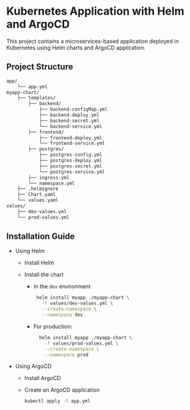 # Kubernetes Application with Helm and ArgoCD

This project contains a microservices-based application deployed in Kubernetes using Helm charts and ArgoCD application.

## Project Structure

```bash
app/
    └── app.yml
myapp-chart/
    ├── templates/
        ├── backend/
            ├── backend-configMap.yml
            ├── backend-deploy.yml
            ├── backend-secret.yml
            └── backend-service.yml
        ├── frontend/
            ├── frontend-deploy.yml
            └── frontend-service.yml
        ├── postgres/
            ├── postgres-config.yml
            ├── postgres-deploy.yml
            ├── postgres-secret.yml
            └── postgres-service.yml
        ├── ingress.yml
        └── namespace.yml
    ├── .helmignore
    ├── Chart.yaml
    └── values.yaml
values/
    ├── dev-values.yml
    └── prod-values.yml
```

## Installation Guide

- Using Helm
  
  - Install Helm
  
  - Install the chart
  
    - In the `dev` environment
    
      ```bash
       helm install myapp ./myapp-chart \
         -f values/dev-values.yml \
         --create-namespace \
         --namespace dev
      ```
    
    - For production:
    
      ```bash
        helm install myapp ./myapp-chart \
          -f values/prod-values.yml \
          --create-namespace \
          --namespace prod
      ```

- Using ArgoCD

  - Install ArgoCD
  - Create an ArgoCD application

     ```bash
     kubectl apply -f app.yml
     ```
